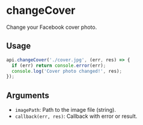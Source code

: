 # changeCover

Change your Facebook cover photo.

## Usage
```js
api.changeCover('./cover.jpg', (err, res) => {
  if (err) return console.error(err);
  console.log('Cover photo changed!', res);
});
```

## Arguments
- `imagePath`: Path to the image file (string).
- `callback(err, res)`: Callback with error or result.
